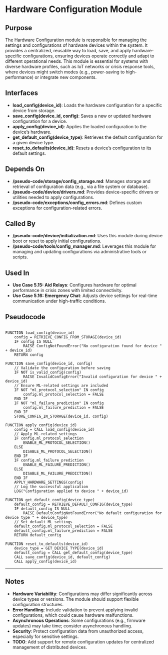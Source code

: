 # Hardware Configuration Module

## Purpose
The Hardware Configuration module is responsible for managing the settings and configurations of hardware devices within the system. It provides a centralized, reusable way to load, save, and apply hardware-specific configurations, ensuring devices operate correctly and adapt to different operational needs. This module is essential for systems with diverse hardware profiles, such as IoT networks or crisis response tools, where devices might switch modes (e.g., power-saving to high-performance) or integrate new components.

## Interfaces
- **load_config(device_id)**: Loads the hardware configuration for a specific device from storage.  
- **save_config(device_id, config)**: Saves a new or updated hardware configuration for a device.  
- **apply_config(device_id)**: Applies the loaded configuration to the device’s hardware.  
- **get_default_config(device_type)**: Retrieves the default configuration for a given device type.  
- **reset_to_defaults(device_id)**: Resets a device’s configuration to its default settings.  

## Depends On
- **/pseudo-code/storage/config_storage.md**: Manages storage and retrieval of configuration data (e.g., via a file system or database).  
- **/pseudo-code/device/drivers.md**: Provides device-specific drivers or utilities needed to apply configurations.  
- **/pseudo-code/exceptions/config_errors.md**: Defines custom exceptions for configuration-related errors.  

## Called By
- **/pseudo-code/device/initialization.md**: Uses this module during device boot or reset to apply initial configurations.  
- **/pseudo-code/tools/config_manager.md**: Leverages this module for managing and updating configurations via administrative tools or scripts.  

## Used In
- **Use Case 5.15: Aid Relays**: Configures hardware for optimal performance in crisis zones with limited connectivity.  
- **Use Case 5.16: Emergency Chat**: Adjusts device settings for real-time communication under high-traffic conditions.  

## Pseudocode
```pseudo-code

FUNCTION load_config(device_id)
    config = RETRIEVE_CONFIG_FROM_STORAGE(device_id)
    IF config IS NULL
        RAISE ConfigNotFoundError("No configuration found for device " + device_id)
    RETURN config

FUNCTION save_config(device_id, config)
    // Validate the configuration before saving
    IF NOT is_valid_config(config)
        RAISE InvalidConfigError("Invalid configuration for device " + device_id)
    // Ensure ML-related settings are included
    IF NOT "ml_protocol_selection" IN config
        config.ml_protocol_selection = FALSE
    END IF
    IF NOT "ml_failure_prediction" IN config
        config.ml_failure_prediction = FALSE
    END IF
    STORE_CONFIG_IN_STORAGE(device_id, config)

FUNCTION apply_config(device_id)
    config = CALL load_config(device_id)
    // Apply ML-related settings
    IF config.ml_protocol_selection
        ENABLE_ML_PROTOCOL_SELECTION()
    ELSE
        DISABLE_ML_PROTOCOL_SELECTION()
    END IF
    IF config.ml_failure_prediction
        ENABLE_ML_FAILURE_PREDICTION()
    ELSE
        DISABLE_ML_FAILURE_PREDICTION()
    END IF
    APPLY_HARDWARE_SETTINGS(config)
    // Log the successful application
    LOG("Configuration applied to device " + device_id)

FUNCTION get_default_config(device_type)
    default_config = RETRIEVE_DEFAULT_CONFIG(device_type)
    IF default_config IS NULL
        RAISE DefaultConfigNotFoundError("No default configuration for device type " + device_type)
    // Set default ML settings
    default_config.ml_protocol_selection = FALSE
    default_config.ml_failure_prediction = FALSE
    RETURN default_config

FUNCTION reset_to_defaults(device_id)
    device_type = GET_DEVICE_TYPE(device_id)
    default_config = CALL get_default_config(device_type)
    CALL save_config(device_id, default_config)
    CALL apply_config(device_id)

```

---

## Notes
- **Hardware Variability**: Configurations may differ significantly across device types or versions. The module should support flexible configuration structures.  
- **Error Handling**: Include validation to prevent applying invalid configurations, which could cause hardware malfunctions.  
- **Asynchronous Operations**: Some configurations (e.g., firmware updates) may take time; consider asynchronous handling.  
- **Security**: Protect configuration data from unauthorized access, especially for sensitive settings.  
- **TODO**: Add support for remote configuration updates for centralized management of distributed devices.  
